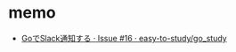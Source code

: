 # memo
- [GoでSlack通知する · Issue #16 · easy-to-study/go_study](https://github.com/easy-to-study/go_study/issues/16)
